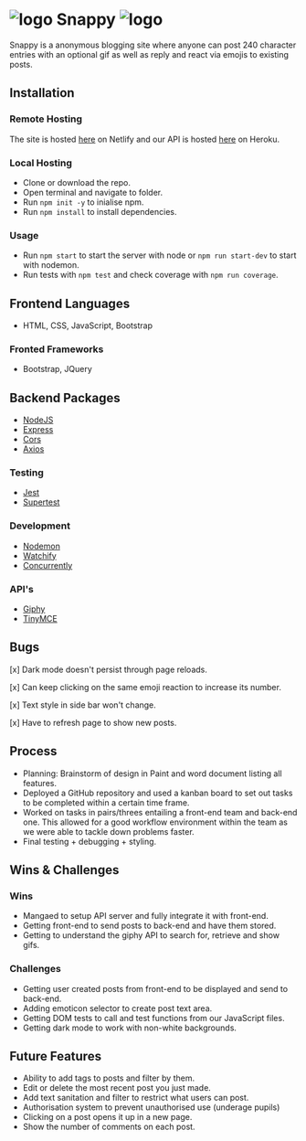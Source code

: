 # ![logo](pfavicon.png)  Snappy  ![logo](pfavicon.png)
Snappy is a anonymous blogging site where anyone can post 240 character entries with an optional gif as well as reply and react via emojis to existing posts.

## Installation

### Remote Hosting
The site is hosted [here](https://fp-snappy.netlify.app) on Netlify
and our API is hosted [here](https://fp-snappy.herokuapp.com/posts) on Heroku.

### Local Hosting
* Clone or download the repo.
* Open terminal and navigate to folder.
* Run `npm init -y` to inialise npm.
* Run `npm install` to install dependencies.

### Usage
* Run `npm start` to start the server with node or `npm run start-dev` to start with nodemon.
* Run tests with `npm test` and check coverage with `npm run coverage`.

## Frontend Languages
- HTML, CSS, JavaScript, Bootstrap

### Fronted  Frameworks
- Bootstrap, JQuery
  
## Backend Packages
- [NodeJS](https://nodejs.org/en/)
- [Express](https://expressjs.com/)
- [Cors](https://expressjs.com/en/resources/middleware/cors.html)
- [Axios](https://www.npmjs.com/package/axios)
  
### Testing
- [Jest](https://jestjs.io/)
- [Supertest](https://github.com/visionmedia/supertest)
  
### Development
- [Nodemon](https://www.npmjs.com/package/nodemon)
- [Watchify](https://www.npmjs.com/package/watchify)
- [Concurrently](https://www.npmjs.com/package/concurrently)

### API's
- [Giphy](https://developers.giphy.com/)
- [TinyMCE](https://www.tiny.cloud/docs/api/)


## Bugs

[x] Dark mode doesn't persist through page reloads.

[x] Can keep clicking on the same emoji reaction to increase its number.

[x] Text style in side bar won't change.

[x] Have to refresh page to show new posts.

## Process
* Planning: Brainstorm of design in Paint and word document listing all features.
* Deployed a GitHub repository and used a kanban board to set out tasks to be completed within a certain time frame.
* Worked on tasks in pairs/threes entailing a front-end team and back-end one. This allowed for a good workflow environment within the team as we were able to tackle down problems faster. 
* Final testing + debugging + styling.


## Wins & Challenges

### Wins

* Mangaed to setup API server and fully integrate it with front-end.
* Getting front-end to send posts to back-end and have them stored.
* Getting to understand the giphy API to search for, retrieve and show gifs.

### Challenges
* Getting user created posts from front-end to be displayed and send to back-end.
* Adding emoticon selector to create post text area.
* Getting DOM tests to call and test functions from our JavaScript files.
* Getting dark mode to work with non-white backgrounds.

## Future Features
* Ability to add tags to posts and filter by them.
* Edit or delete the most recent post you just made.
* Add text sanitation and filter to restrict what users can post.
* Authorisation system to prevent unauthorised use (underage pupils)
* Clicking on a post opens it up in a new page.
* Show the number of comments on each post.

